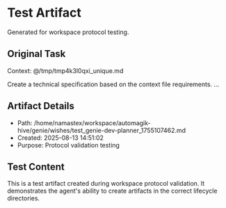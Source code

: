 # Test Artifact

Generated for workspace protocol testing.

## Original Task

Context: @/tmp/tmp4k3l0qxi_unique.md

Create a technical specification based on the context file requirements.
...

## Artifact Details
- Path: /home/namastex/workspace/automagik-hive/genie/wishes/test_genie-dev-planner_1755107462.md
- Created: 2025-08-13 14:51:02
- Purpose: Protocol validation testing

## Test Content
This is a test artifact created during workspace protocol validation.
It demonstrates the agent's ability to create artifacts in the correct
lifecycle directories.
